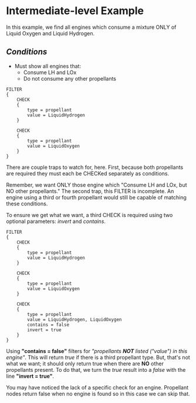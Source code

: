 # Intermediate-level Example

In this example, we find all engines which consume a mixture ONLY  of Liquid Oxygen and Liquid Hydrogen.

## ***Conditions***

* Must show all engines that:
  * Consume LH and LOx
  * Do not consume any other propellants

```ksp
FILTER
{
    CHECK
    {
        type = propellant
        value = LiquidHydrogen
    }

    CHECK
    {
        type = propellant
        value = LiquidOxygen
    }
}
```

There are couple traps to watch for, here.  First, because both propellants are required they must each be CHECKed separately as conditions.

Remember, we want ONLY those engine which "Consume LH and LOx, but NO other propellants."  The second trap, this FILTER is incomplete.  An engine using a third or fourth propellant would still be capable of matching these conditions.

To ensure we get what we want, a third CHECK is required using two optional parameters: _invert_ and _contains_.

```ksp
FILTER
{
    CHECK
    {
        type = propellant
        value = LiquidHydrogen
    }

    CHECK
    {
        type = propellant
        value = LiquidOxygen
    }

    CHECK
    {
        type = propellant
        value = LiquidHydrogen, LiquidOxygen
        contains = false
        invert = true
    }
}
```

Using **"contains = false"** filters for _"propellants **NOT** listed ("value") in this engine"_.  This will return _true_ if there is a third propellant type.  But, that's not what we want; it should only return true when there are **NO** other propellants present.  To do that, we turn the _true_ result into a _false_ with the line **"invert = true"**.

You may have noticed the lack of a specific check for an engine.  Propellant nodes return false when no engine is found so in this case we can skip that.
